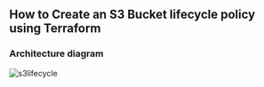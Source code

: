 ## How to Create an S3 Bucket lifecycle policy using Terraform
### Architecture diagram
![s3lifecycle](https://github.com/user-attachments/assets/4cbfbe46-6355-4c00-9a95-48f90d302df5)

